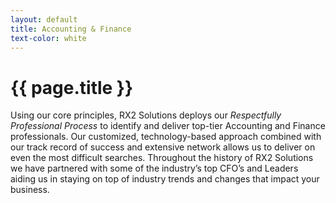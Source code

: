 ```yaml
---
layout: default
title: Accounting & Finance
text-color: white
---
```

# {{ page.title }}
Using our core principles, RX2 Solutions deploys our _Respectfully Professional Process_ to identify and deliver top-tier Accounting and Finance professionals.  Our customized, technology-based approach combined with our track record of success and extensive network allows us to deliver on even the most difficult searches.   Throughout the history of RX2 Solutions we have partnered with some of the industry’s top CFO’s and Leaders aiding us in staying on top of industry trends and changes that impact your business. 

